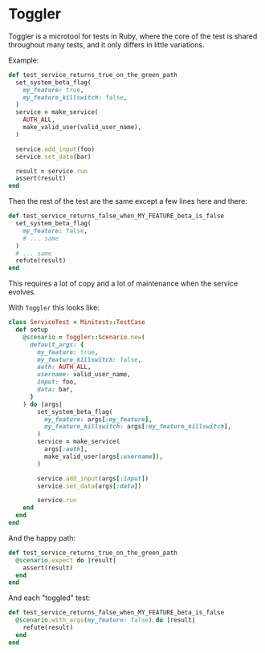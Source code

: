 # Toggler

Toggler is a microtool for tests in Ruby, where the core of the test is shared throughout many tests, and it only differs in little variations.

Example:

```ruby
def test_service_returns_true_on_the_green_path
  set_system_beta_flag(
    my_feature: true,
    my_feature_killswitch: false,
  )
  service = make_service(
    AUTH_ALL,
    make_valid_user(valid_user_name),
  )

  service.add_input(foo)
  service.set_data(bar)

  result = service.run
  assert(result)
end
```

Then the rest of the test are the same except a few lines here and there:

```ruby
def test_service_returns_false_when_MY_FEATURE_beta_is_false
  set_system_beta_flag(
    my_feature: false,
    # ... same
  )
  # ... same
  refute(result)
end
```

This requires a lot of copy and a lot of maintenance when the service evolves.

With `Toggler` this looks like:

```ruby
class ServiceTest < Minitest::TestCase
  def setup
    @scenario = Toggler::Scenario.new(
      default_args: {
        my_feature: true,
        my_feature_killswitch: false,
        auth: AUTH_ALL,
        username: valid_user_name,
        input: foo,
        data: bar,
      }
    ) do |args|
        set_system_beta_flag(
          my_feature: args[:my_feature],
          my_feature_killswitch: args[:my_feature_killswitch],
        )
        service = make_service(
          args[:auth],
          make_valid_user(args[:username]),
        )

        service.add_input(args[:input])
        service.set_data(args[:data])

        service.run
    end
  end
end
```

And the happy path:

```ruby
def test_service_returns_true_on_the_green_path
  @scenario.expect do |result|
    assert(result)
  end
end
```

And each "toggled" test:

```ruby
def test_service_returns_false_when_MY_FEATURE_beta_is_false
  @scenario.with_args(my_feature: false) do |result|
    refute(result)
  end
end
```
